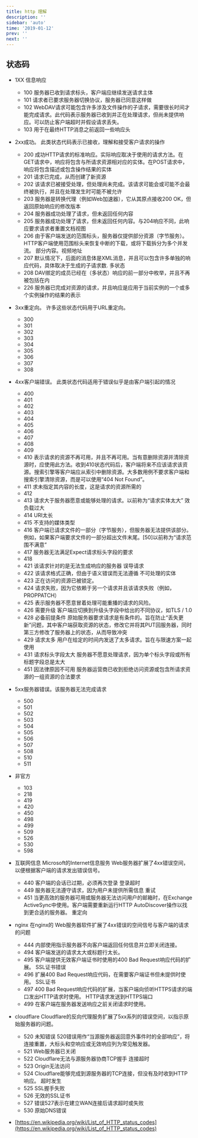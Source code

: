 ```yaml
---
title: http 理解
description: ''
sidebar: 'auto'
time: '2019-01-12'
prev: ''
next: ''
---
```


## 状态码

+ 1XX 信息响应
    - 100 服务器已收到请求标头，客户端应继续发送请求主体
    - 101 请求者已要求服务器切换协议，服务器已同意这样做
    - 102 WebDAV请求可能包含许多涉及文件操作的子请求，需要很长时间才能完成请求。此代码表示服务器已收到并正在处理请求，但尚未提供响应。可以防止客户端超时并假设请求丢失。
    - 103 用于在最终HTTP消息之前返回一些响应头

+ 2xx成功。 此类状态代码表示已接收，理解和接受客户请求的操作
    - 200 成功HTTP请求的标准响应。实际响应取决于使用的请求方法。在GET请求中，响应将包含与所请求资源相对应的实体。在POST请求中，响应将包含描述或包含操作结果的实体
    - 201 请求已完成，从而创建了新资源
    - 202 该请求已被接受处理，但处理尚未完成。该请求可能会或可能不会最终被执行，并且在处理发生时可能不被允许
    - 203 服务器是转换代理（例如Web加速器），它从其原点接收200 OK，但返回原始响应的修改版本
    - 204 服务器成功处理了请求，但未返回任何内容
    - 205 服务器成功处理了请求，但未返回任何内容。与204响应不同，此响应要求请求者重置文档视图
    - 206 由于客户端发送的范围标头，服务器仅提供部分资源（字节服务）。HTTP客户端使用范围标头来恢复中断的下载，或将下载拆分为多个并发流。 部分内容。视频地址
    - 207 默认情况下，后面的消息体是XML消息，并且可以包含许多单独的响应代码，具体取决于生成的子请求数. 多状态
    - 208 DAV绑定的成员已经在（多状态）响应的前一部分中枚举，并且不再被包括在内
    - 226 服务器已完成对资源的请求，并且响应是应用于当前实例的一个或多个实例操作的结果的表示

+ 3xx重定向。 许多这些状态代码用于URL重定向。
    - 300
    - 301
    - 302
    - 303
    - 304
    - 305
    - 306
    - 307
    - 308

+ 4xx客户端错误。 此类状态代码适用于错误似乎是由客户端引起的情况
    - 400
    - 401
    - 402
    - 403
    - 404
    - 405
    - 406
    - 407
    - 408
    - 409
    - 410 表示请求的资源不再可用，并且不再可用。当有意删除资源并清除资源时，应使用此方法。收到410状态代码后，客户端将来不应该请求该资源。搜索引擎等客户端应从索引中删除资源。大多数用例不要求客户端和搜索引擎清除资源，而是可以使用“404 Not Found”。
    - 411 求未指定其内容的长度，这是请求的资源所需的
    - 412
    - 413 请求大于服务器愿意或能够处理的请求。以前称为“请求实体太大” 效负载过大
    - 414 URI太长
    - 415 不支持的媒体类型
    - 416 客户端已请求文件的一部分（字节服务），但服务器无法提供该部分。例如，如果客户端要求文件的一部分超出文件末尾。[50]以前称为“请求范围不满意”
    - 417 服务器无法满足Expect请求标头字段的要求
    - 418
    - 421 该请求针对的是无法生成响应的服务器 误导请求
    - 422 该请求格式正确，但由于语义错误而无法遵循 不可处理的实体
    - 423 正在访问的资源已被锁定。
    - 424 请求失败，因为它依赖于另一个请求并且该请求失败（例如，PROPPATCH）
    - 425 表示服务器不愿意冒着处理可能重播的请求的风险。
    - 426 需要升级 客户端应切换到升级头字段中给出的不同协议，如TLS / 1.0
    - 428 必备前提条件 原始服务器要求请求是有条件的。旨在防止“丢失更新”问题，其中客户端获取资源的状态，修改它并将其PUT回服务器，同时第三方修改了服务器上的状态，从而导致冲突
    - 429 请求太多 用户在给定的时间内发送了太多请求。旨在与限速方案一起使用
    - 431 请求标头字段太大 服务器不愿意处理请求，因为单个标头字段或所有标题字段总是太大
    - 451 因法律原因不可用 服务器运营商已收到拒绝访问资源或包含所请求资源的一组资源的合法要求

+ 5xx服务器错误。该服务器无法完成请求
    - 500
    - 501
    - 502
    - 503
    - 504
    - 505
    - 506
    - 507
    - 508
    - 510
    - 511

+ 非官方
    - 103
    - 218
    - 419
    - 420
    - 450
    - 498
    - 499
    - 509
    - 526
    - 530
    - 598

+ 互联网信息 Microsoft的Internet信息服务 Web服务器扩展了4xx错误空间，以便根据客户端的请求发出错误信号。
    - 440 客户端的会话已过期，必须再次登录 登录超时
    - 449 服务器无法遵守请求，因为用户未提供所需信息 重试
    - 451 当更高效的服务器可用或服务器无法访问用户的邮箱时，在Exchange ActiveSync中使用。客户端需要重新运行HTTP AutoDiscover操作以找到更合适的服务器。 重定向

+ nginx 在nginx的 Web服务器软件扩展了4xx错误的空间信号与客户端的请求的问题
    - 444 内部使用指示服务器不向客户端返回任何信息并立即关闭连接。
    - 494 客户端发送的请求太大或标题行太长。
    - 495 客户端提供无效客户端证书时使用的400 Bad Request响应代码的扩展。 SSL证书错误
    - 496 扩展400 Bad Request响应代码，在需要客户端证书但未提供时使用。 SSL证书
    - 497 400 Bad Request响应代码的扩展，当客户端向侦听HTTPS请求的端口发出HTTP请求时使用。 HTTP请求发送到HTTPS端口
    - 499 在客户端在服务器发送响应之前关闭请求时使用。

+ cloudflare Cloudflare的反向代理服务扩展了5xx系列的错误空间，以指示原始服务器的问题。
    - 520 未知错误 520错误用作“当源服务器返回意外事件时的全部响应”，将连接重置，大标头和空响应或无效响应列为常见触发器。
    - 521 Web服务器已关闭
    - 522 Cloudflare无法与源服务器协商TCP握手 连接超时
    - 523 Origin无法访问
    - 524 Cloudflare能够完成到源服务器的TCP连接，但没有及时收到HTTP响应。 超时发生
    - 525 SSL握手失败
    - 526 无效的SSL证书
    - 527 错误527表示在建立WAN连接后请求超时或失败
    - 530 原始DNS错误


+ [https://en.wikipedia.org/wiki/List_of_HTTP_status_codes](https://en.wikipedia.org/wiki/List_of_HTTP_status_codes)